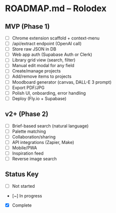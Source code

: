 # ROADMAP.md – Rolodex

## MVP (Phase 1)
- [ ] Chrome extension scaffold + context-menu
- [ ] /api/extract endpoint (OpenAI call)
- [ ] Store raw JSON in DB
- [ ] Web app auth (Supabase Auth or Clerk)
- [ ] Library grid view (search, filter)
- [ ] Manual edit modal for any field
- [ ] Create/manage projects
- [ ] Add/remove items to projects
- [ ] Moodboard generator (canvas, DALL-E 3 prompt)
- [ ] Export PDF/JPG
- [ ] Polish UI, onboarding, error handling
- [ ] Deploy (Fly.io + Supabase)

## v2+ (Phase 2)
- [ ] Brief-based search (natural language)
- [ ] Palette matching
- [ ] Collaboration/sharing
- [ ] API integrations (Zapier, Make)
- [ ] Mobile/PWA
- [ ] Inspiration feed
- [ ] Reverse image search

## Status Key
- [ ] Not started
- [~] In progress
- [x] Complete 